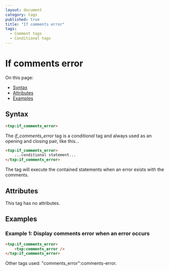 ```yaml
---
layout: document
category: tags
published: true
title: "If comments error"
tags:
  - Comment tags
  - Conditional tags
---
```


# If comments error

On this page:

* [Syntax](#user-content-syntax)
* [Attributes](#user-content-attributes)
* [Examples](#user-content-examples)

## Syntax

```html
<txp:if_comments_error>
```

The *if_comments_error* tag is a _conditional_ tag and always used as an opening and closing pair, like this...

```html
<txp:if_comments_error>
    ...conditional statement...
</txp:if_comments_error>
```

The tag will execute the contained statements when an error exists with the comments.

## Attributes

This tag has no attributes.

## Examples

### Example 1: Display comments error when an error occurs

```html
<txp:if_comments_error>
    <txp:comments_error />
</txp:if_comments_error>
```

Other tags used: "comments_error":comments-error.
